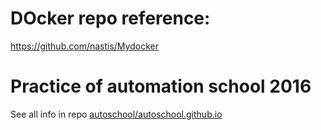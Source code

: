 # DOcker repo reference:
https://github.com/nastis/Mydocker


# Practice of automation school 2016

See all info in repo [autoschool/autoschool.github.io](https://github.com/autoschool/autoschool.github.io)


